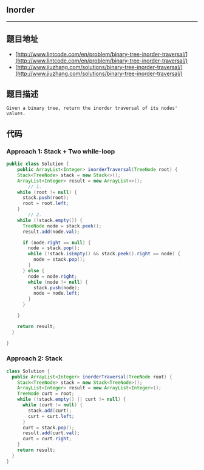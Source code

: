 ## Inorder

----
## 题目地址

* [http://www.lintcode.com/en/problem/binary-tree-inorder-traversal/](http://www.lintcode.com/en/problem/binary-tree-inorder-traversal/)
* [http://www.jiuzhang.com/solutions/binary-tree-inorder-traversal/](http://www.jiuzhang.com/solutions/binary-tree-inorder-traversal/)

## 题目描述

```text
Given a binary tree, return the inorder traversal of its nodes' values.
```

## 代码

### Approach 1: Stack + Two while-loop

```java
public class Solution {
    public ArrayList<Integer> inorderTraversal(TreeNode root) {
    Stack<TreeNode> stack = new Stack<>();
    ArrayList<Integer> result = new ArrayList<>();
		// 1.
    while (root != null) {
      stack.push(root);
      root = root.left;
    }
 		// 2.
    while (!stack.empty()) {
      TreeNode node = stack.peek();
      result.add(node.val);

      if (node.right == null) {
        node = stack.pop();
        while (!stack.isEmpty() && stack.peek().right == node) {
          node = stack.pop();
        }
      } else {
        node = node.right;
        while (node != null) {
          stack.push(node);
          node = node.left;
        }
      }

    }

    return result;
  }

}
```

### Approach 2: Stack

```java
class Solution {
  public ArrayList<Integer> inorderTraversal(TreeNode root) {
    Stack<TreeNode> stack = new Stack<TreeNode>();
    ArrayList<Integer> result = new ArrayList<Integer>();
    TreeNode curt = root;
    while (!stack.empty() || curt != null) {
      while (curt != null) {
        stack.add(curt);
        curt = curt.left;
      }
      curt = stack.pop();
      result.add(curt.val);
      curt = curt.right;
    }
    return result;
  }
}
```

